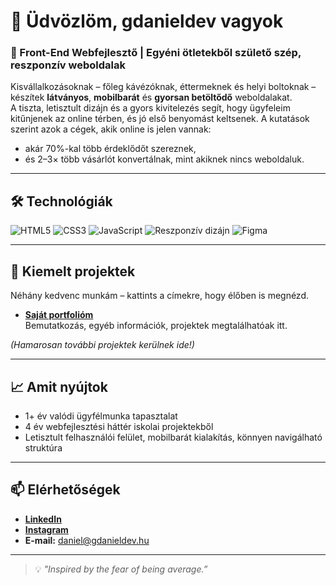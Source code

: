 # 👋 Üdvözlöm, gdanieldev vagyok

### 🚀 Front-End Webfejlesztő | Egyéni ötletekből születő szép, reszponzív weboldalak

Kisvállalkozásoknak – főleg kávézóknak, éttermeknek és helyi boltoknak – készítek **látványos**, **mobilbarát** és **gyorsan betöltődő** weboldalakat.  
A tiszta, letisztult dizájn és a gyors kivitelezés segít, hogy ügyfeleim kitűnjenek az online térben, és jó első benyomást keltsenek.
A kutatások szerint azok a cégek, akik online is jelen vannak:
- akár 70%-kal több érdeklődőt szereznek,
- és 2–3× több vásárlót konvertálnak, mint akiknek nincs weboldaluk.
---

## 🛠 Technológiák
![HTML5](https://img.shields.io/badge/-HTML5-E34F26?logo=html5&logoColor=white&style=flat)
![CSS3](https://img.shields.io/badge/-CSS3-1572B6?logo=css3&logoColor=white&style=flat)
![JavaScript](https://img.shields.io/badge/-JavaScript-F7DF1E?logo=javascript&logoColor=black&style=flat)
![Reszponzív dizájn](https://img.shields.io/badge/-Reszponzív%20dizájn-00C4CC?style=flat)
![Figma](https://img.shields.io/badge/-Figma-F24E1E?logo=figma&logoColor=white&style=flat)

---

## 📌 Kiemelt projektek
Néhány kedvenc munkám – kattints a címekre, hogy élőben is megnézd.
  
- **[Saját portfolióm](https://gdanieldev.hu)**  
  Bemutatkozás, egyéb információk, projektek megtalálhatóak itt.

*(Hamarosan további projektek kerülnek ide!)*

---

## 📈 Amit nyújtok
- 1+ év valódi ügyfélmunka tapasztalat  
- 4 év webfejlesztési háttér iskolai projektekből  
- Letisztult felhasználói felület, mobilbarát kialakítás, könnyen navigálható struktúra  

---

## 📫 Elérhetőségek
-  [**LinkedIn**](https://www.linkedin.com/in/gergely-d%C3%A1niel-270665379/)
-  [**Instagram**](https://www.instagram.com/gdaniel.dev/)
- **E-mail:** daniel@gdanieldev.hu

---

> 💡 *"Inspired by the fear of being average.”*
